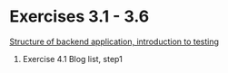 # Exercises 3.1 - 3.6

[Structure of backend application, introduction to testing](https://fullstackopen.com/en/part4/structure_of_backend_application_introduction_to_testing#exercises-4-1-4-2)

1. Exercise 4.1 Blog list, step1